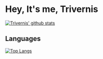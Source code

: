 # Hey, It's me, Trivernis

[![Trivernis' github stats](https://github-readme-stats.vercel.app/api?username=trivernis&show_icons=true&theme=tokyonight)](https://github.com/anuraghazra/github-readme-stats)

## Languages

[![Top Langs](https://github-readme-stats.vercel.app/api/top-langs/?username=trivernis&hide=html&show_icons=true&theme=tokyonight)](https://github.com/anuraghazra/github-readme-stats)
